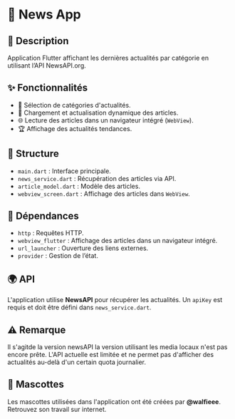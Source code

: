 # 📰 News App

## 📌 Description
Application Flutter affichant les dernières actualités par catégorie en utilisant l’API NewsAPI.org.

## ✨ Fonctionnalités
- 📂 Sélection de catégories d'actualités.
- 🔄 Chargement et actualisation dynamique des articles.
- 🌐 Lecture des articles dans un navigateur intégré (`WebView`).
- 🏆 Affichage des actualités tendances.

## 📁 Structure
- `main.dart` : Interface principale.
- `news_service.dart` : Récupération des articles via API.
- `article_model.dart` : Modèle des articles.
- `webview_screen.dart` : Affichage des articles dans `WebView`.

## 🔗 Dépendances
- `http` : Requêtes HTTP.
- `webview_flutter` : Affichage des articles dans un navigateur intégré.
- `url_launcher` : Ouverture des liens externes.
- `provider` : Gestion de l’état.

## 🌍 API
L'application utilise **NewsAPI** pour récupérer les actualités. Un `apiKey` est requis et doit être défini dans `news_service.dart`.

## ⚠️ Remarque
Il s'agitde la version newsAPI la version utilisant les media locaux n'est pas encore prête.
L'API actuelle est limitée et ne permet pas d'afficher des actualités au-delà d'un certain quota journalier.

## 🎨 Mascottes
Les mascottes utilisées dans l'application ont été créées par **@walfieee**. Retrouvez son travail sur internet.
